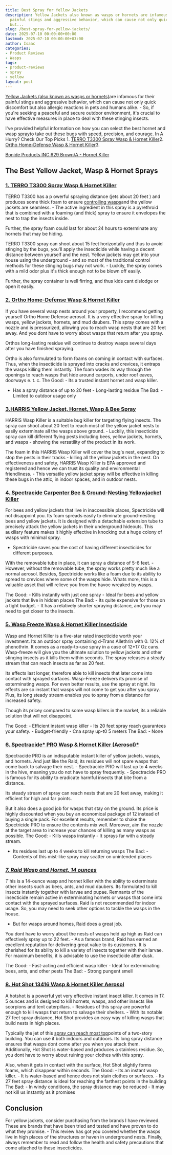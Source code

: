 ```yaml
---
title: Best Spray for Yellow Jackets
description: Yellow Jackets also known as wasps or hornets are infamous for their
  painful stings and aggressive behavior, which can cause not only quick discomfort
  but...
slug: /best-spray-for-yellow-jackets/
date: 2025-07-10 00:00:00+00:00
lastmod: 2025-07-10 00:00:00+03:00
author: Isaac
categories:
- Product Reviews
- Wasps
tags:
- product-reviews
- spray
- yellow
layout: post
---
```

[Yellow Jackets (also known as wasps or hornets)](http://entnemdept.ufl.edu/creatures/urban/occas/hornet_yellowjacket.htm)are infamous for their painful stings and aggressive behavior, which can cause not only quick discomfort but also allergic reactions in pets and humans alike. - So, if you're seeking a peaceful and secure outdoor environment, it's crucial to have effective measures in place to deal with these stinging insects.

I've provided helpful information on how you can select the best hornet and wasp [spray](https://pestpolicy.com/best-roach-spray/)to take out these bugs with speed, precision, and courage. In A Hurry? Check Our Top Picks 1. [TERRO T3300 Spray Wasp & Hornet Killer](https://www.amazon.com/dp/B007VN2G5G/?tag=p-policy-20)2. [Ortho Home-Defense Wasp & Hornet Killer](https://www.amazon.com/dp/B0784WG4FD/?tag=p-policy-20)3.

[Bonide Products INC 629 Brown/A - Hornet Killer](https://www.amazon.com/dp/B0055DNEI2/?tag=p-policy-20)

##  The Best Yellow Jacket, Wasp & Hornet Sprays

###  [1. TERRO T3300 Spray Wasp & Hornet Killer](https://www.amazon.com/dp/B007VN2G5G/?tag=p-policy-20)

TERRO T3300 has a p owerful spraying distance (jets about 20 feet ) and produces some thick foam to ensure [controlling wasps](https://pestpolicy.com/best-wasp-spray/)and the yellow jackets are seamless. - The active ingredient in this spray is a pyrethroid that is combined with a foaming (and thick) spray to ensure it envelopes the nest to trap the insects inside.

Further, the spray foam could last for about 24 hours to exterminate any hornets that may be hiding.

TERRO T3300 spray can shoot about 15 feet horizontally and thus to avoid stinging by the bugs, you'll apply the insecticide while having a decent distance between yourself and the nest. Yellow jackets may get into your house using the underground - and so most of the traditional control methods for these stinging bugs may not work. - Luckily, the spray comes with a mild odor plus it's thick enough not to be blown off easily.

Further, the spray container is well firring, and thus kids cant dislodge or open it easily.

###  [2. Ortho Home-Defense Wasp & Hornet Killer](https://www.amazon.com/dp/B0784WG4FD/?tag=p-policy-20)

If you have several wasp nests around your property, I recommend getting yourself Ortho Home Defense aerosol. It is a very effective spray for killing wasps, yellow jackets, hornets, and mud daubers. This spray comes with a nozzle and is pressurized, allowing you to reach wasp nests that are 20 feet away. And you dont have to worry about wasps that return after you spray.

Orthos long-lasting residue will continue to destroy wasps several days after you have finished spraying.

Ortho is also formulated to form foams on coming in contact with surfaces. Thus, when the insecticide is sprayed into cracks and crevices, it entraps the wasps killing them instantly. The foam wades its way through the openings to reach wasps that hide around carports, under roof eaves, doorways e. t. c. The Good: - Its a trusted instant hornet and wasp killer.

- Has a spray distance of up to 20 feet - Long-lasting residue The Bad: - Limited to outdoor usage only

###  [3.HARRIS Yellow Jacket, Hornet, Wasp & Bee Spray](https://www.amazon.com/dp/B084ZZDYSG/?tag=p-policy-20)

HARRIS Wasp Killer is a suitable bug killer for targeting flying insects. The spray can shoot about 20 feet to reach most of the yellow jacket nests to easily exterminate all the wasps above ground. - Luckily, this insecticide spray can kill different flying pests including bees, yellow jackets, hornets, and wasps - showing the versatility of the product in its work.

The foam in this HARRIS Wasp Killer will cover the bug's nest, expanding to stop the pests in their tracks - killing all the yellow jackets in the nest. On effectiveness and safety, HARRIS Wasp Killer is EPA approved and registered and hence we can trust its quality and environmental friendliness. - This versatile yellow jacket spray will be effective in killing these bugs in the attic, in indoor spaces, and in outdoor nests.

###  [4. Spectracide Carpenter Bee & Ground-Nesting Yellowjacket Killer](https://www.amazon.com/dp/B01L7W127O/?tag=p-policy-20)

For bees and yellow jackets that live in inaccessible places, Spectricide will not disappoint you. Its foam spreads easily to eliminate ground-nesting bees and yellow jackets. It is designed with a detachable extension tube to precisely attack the yellow jackets in their underground hideouts. This auxiliary feature makes it highly effective in knocking out a huge colony of wasps with minimal spray.

- Spectricide saves you the cost of having different insecticides for different purposes.

With the removable tube in place, it can spray a distance of 5-6 feet. - However, without the removable tube, the spray works pretty much like a normal aerosol. Besides, Spectricide works like a foam due to its ability to spread to crevices where some of the wasps hide. Whats more, this is a valuable asset that will relieve you from the havoc wreaked by wasps.

The Good: - Kills instantly with just one spray - Ideal for bees and yellow jackets that live in hidden places The Bad: - Its quite expensive for those on a tight budget. - It has a relatively shorter spraying distance, and you may need to get closer to the insects.

###  [5. Wasp Freeze Wasp & Hornet Killer Insecticide](https://www.amazon.com/dp/B005EVBDC4/?tag=p-policy-20)

Wasp and Hornet Killer is a five-star rated insecticide worth your investment. Its an outdoor spray containing d-Trans Allethrin with 0. 12% of phenothrin. It comes as a ready-to-use spray in a case of 12*17 Oz cans. Wasp-freeze will give you the ultimate solution to yellow jackets and other stinging insects as it kills them within seconds. The spray releases a steady stream that can reach insects as far as 20 feet.

Its effects last longer, therefore able to kill insects that later come into contact with sprayed surfaces. Wasp-Freeze delivers its promise of exterminating wasps. For even better results, use the spray at night. Its effects are so instant that wasps will not come to get you after you spray. Plus, its long steady stream enables you to spray from a distance for increased safety.

Though its pricey compared to some wasp killers in the market, its a reliable solution that will not disappoint.

The Good: - Efficient instant wasp killer - Its 20 feet spray reach guarantees your safety. - Budget-friendly - Cna spray up-t0 5 meters The Bad: - None

###  [6. Spectracide* PRO Wasp & Hornet Killer (Aerosol)*](https://www.amazon.com/dp/B000NGR9OG/?tag=p-policy-20)

Spectracide PRO is an indisputable instant killer of yellow jackets, wasps, and hornets. And just like the Raid, its residues will not spare wasps that come back to salvage their nest. - Spectracide PRO will last up to 4 weeks in the hive, meaning you do not have to spray frequently. - Spectracide PRO is famous for its ability to eradicate harmful insects that bite from a distance.

Its steady stream of spray can reach nests that are 20 feet away, making it efficient for high and far points.

But it also does a good job for wasps that stay on the ground. Its price is highly discounted when you buy an economical package of 12 instead of buying a single pack. For excellent results, remember to shake the Spectricide PRO to ensure the contents mix well. Moreover, aim the nozzle at the target area to increase your chances of killing as many wasps as possible. The Good: - Kills wasps instantly - It sprays far with a steady stream.

- Its residues last up to 4 weeks to kill returning wasps The Bad: - Contents of this mist-like spray may scatter on unintended places

###  [*7. Raid Wasp and Hornet, 14 ounces*](https://www.amazon.com/dp/B06ZZQBWLX/?tag=p-policy-20)

*T* his is a 14-ounce wasp and hornet killer with the ability to exterminate other insects such as bees, ants, and mud daubers. Its formulated to kill insects instantly together with larvae and pupae. Remnants of the insecticide remain active in exterminating hornets or wasps that come into contact with the sprayed surfaces. Raid is not recommended for indoor usage. So, you may need to seek other options to tackle the wasps in the house.

- But for wasps around homes, Raid does a great job.

You dont have to worry about the nests of wasps held up high as Raid can effectively spray up to 22 feet. - As a famous brand, Raid has earned an excellent reputation for delivering great value to its customers. It is cherished for its ability to kill a variety of insects together with their larvae. For maximum benefits, it is advisable to use the insecticide after dusk.

The Good: - Fast-acting and efficient wasp killer - Ideal for exterminating bees, ants, and other pests The Bad: - Strong pungent smell

###  [8. Hot Shot 13416 Wasp & Hornet Killer Aerosol](https://www.amazon.com/dp/B002Y6D2D0/?tag=p-policy-20)

A hotshot is a powerful yet very effective instant insect killer. It comes in 17. 5 ounces and is designed to kill hornets, wasps, and other insects like scorpions and tent caterpillars. - Residues of this spray are powerful enough to kill wasps that return to salvage their shelters. - With its notable 27 feet spray distance, Hot Shot provides an easy way of killing wasps that build nests in high places.

Typically the jet of this [spray can reach most top](https://pestpolicy.com/best-flea-spray-for-home/)points of a two-story building. You can use it both indoors and outdoors. Its long spray distance ensures that wasps dont come after you when you attack them. Additionally, Hot Shot is water-based and produces a stainless residue. So, you dont have to worry about ruining your clothes with this spray.

Also, when it gets in contact with the surface, Hot Shot slightly forms foams, which disappear within seconds. The Good: - Its an instant wasp killer. - It is water-based and hence does not stain clothes or surfaces. - Its 27 feet spray distance is ideal for reaching the farthest points in the building The Bad: - In windy conditions, the spray distance may be reduced - It may not kill us instantly as it promises

##  Conclusion

For yellow jackets, consider purchasing from the brands I have reviewed. These are brands that have been tried and tested and have proven to do what they promise. - This review has got you covered whether the wasps live in high places of the structures or haven in underground nests. Finally, always remember to read and follow the health and safety precautions that come attached to these insecticides.
